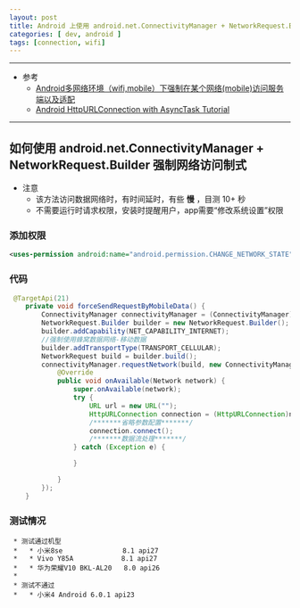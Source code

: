 ```yaml
---
layout: post
title: Android 上使用 android.net.ConnectivityManager + NetworkRequest.Builder 强制无线数据网络访问互联网，即使wlan处于正常连接状态
categories: [ dev, android ]
tags: [connection, wifi]
---
```



---
* 参考
  * [Android多网络环境（wifi,mobile）下强制在某个网络(mobile)访问服务端以及适配](https://blog.csdn.net/u010019468/article/details/72886859)
  * [Android HttpURLConnection with AsyncTask Tutorial](https://medium.com/@lewisjkl/android-httpurlconnection-with-asynctask-tutorial-7ce5bf0245cd)


---



## 如何使用 android.net.ConnectivityManager + NetworkRequest.Builder 强制网络访问制式

* 注意
  * 该方法访问数据网络时，有时间延时，有些 **慢** ，目测 10+ 秒
  * 不需要运行时请求权限，安装时提醒用户，app需要“修改系统设置”权限


### 添加权限

~~~ xml
<uses-permission android:name="android.permission.CHANGE_NETWORK_STATE"/>
~~~


### 代码

~~~ java
 @TargetApi(21)
    private void forceSendRequestByMobileData() {
        ConnectivityManager connectivityManager = (ConnectivityManager) getSystemService(Context.CONNECTIVITY_SERVICE);
        NetworkRequest.Builder builder = new NetworkRequest.Builder();
        builder.addCapability(NET_CAPABILITY_INTERNET);
        //强制使用蜂窝数据网络-移动数据
        builder.addTransportType(TRANSPORT_CELLULAR);
        NetworkRequest build = builder.build();
        connectivityManager.requestNetwork(build, new ConnectivityManager.NetworkCallback() {
            @Override
            public void onAvailable(Network network) {
                super.onAvailable(network);
                try {
                    URL url = new URL("");
                    HttpURLConnection connection = (HttpURLConnection)network.openConnection(url);
                    /*******省略参数配置*******/
                    connection.connect();
                    /*******数据流处理*******/
                } catch (Exception e) {

                }

            }
        });
    }
~~~


### 测试情况

~~~
 * 测试通过机型
 *   * 小米8se               8.1 api27
 *   * Vivo Y85A            8.1 api27
 *   * 华为荣耀V10 BKL-AL20   8.0 api26
 *
 * 测试不通过
 *   * 小米4 Android 6.0.1 api23
~~~



































































